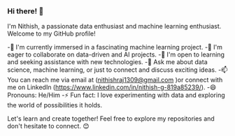 ### Hi there! 👋

I'm Nithish, a passionate data enthusiast and machine learning enthusiast. Welcome to my GitHub profile!

-🔭 I'm currently immersed in a fascinating machine learning project.
-🌱 I'm eager to collaborate on data-driven and AI projects.
-🤔 I'm open to learning and seeking assistance with new technologies.
-💬 Ask me about data science, machine learning, or just to connect and discuss exciting ideas.
-📫 You can reach me via email at (nithishraj1309@gmail.com )or connect with me on LinkedIn (https://www.linkedin.com/in/nithish-g-819a85239/).
-😄 Pronouns: He/Him
-⚡ Fun fact: I love experimenting with data and exploring the world of possibilities it holds.

Let's learn and create together! Feel free to explore my repositories and don't hesitate to connect. 😊
